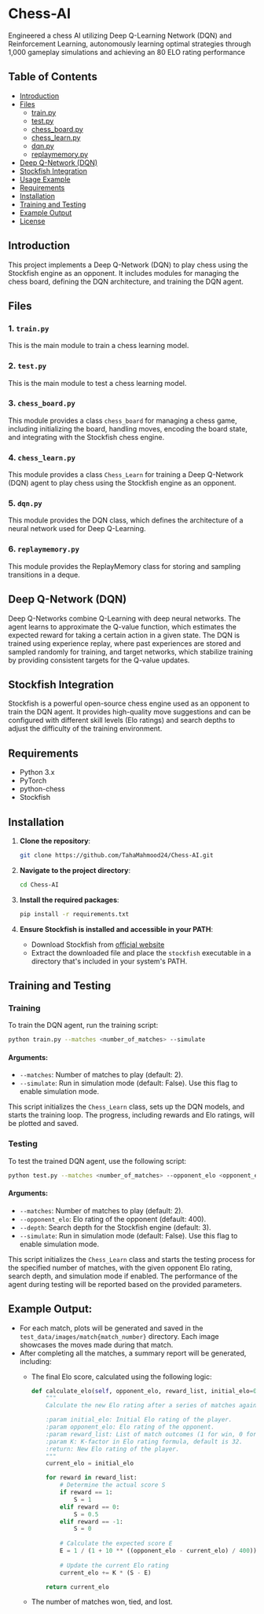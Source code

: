 # Chess-AI

Engineered a chess AI utilizing Deep Q-Learning Network (DQN) and Reinforcement Learning, autonomously learning optimal strategies through 1,000 gameplay simulations and achieving an 80 ELO rating performance

## Table of Contents

- [Introduction](#introduction)
- [Files](#files)
  - [train.py](#1-trainpy)
  - [test.py](#2-testpy)
  - [chess_board.py](#3-chess_boardpy)
  - [chess_learn.py](#4-chess_learnpy)
  - [dqn.py](#5-dqnpy)
  - [replaymemory.py](#6-replaymemorypy)
- [Deep Q-Network (DQN)](#deep-q-network-dqn)
- [Stockfish Integration](#stockfish-integration)
- [Usage Example](#usage-example)
- [Requirements](#requirements)
- [Installation](#installation)
- [Training and Testing](#training-and-testing)
- [Example Output](#example-output)
- [License](#license)

## Introduction

This project implements a Deep Q-Network (DQN) to play chess using the Stockfish engine as an opponent. It includes modules for managing the chess board, defining the DQN architecture, and training the DQN agent.

## Files

### 1. `train.py`

This is the main module to train a chess learning model.

### 2. `test.py`

This is the main module to test a chess learning model.

### 3. `chess_board.py`

This module provides a class `chess_board` for managing a chess game, including initializing the board, handling moves, encoding the board state, and integrating with the Stockfish chess engine.

### 4. `chess_learn.py`

This module provides a class `Chess_Learn` for training a Deep Q-Network (DQN) agent to play chess using the Stockfish engine as an opponent.

### 5. `dqn.py`

This module provides the DQN class, which defines the architecture of a neural network used for Deep Q-Learning.

### 6. `replaymemory.py`

This module provides the ReplayMemory class for storing and sampling transitions in a deque.

## Deep Q-Network (DQN)

Deep Q-Networks combine Q-Learning with deep neural networks. The agent learns to approximate the Q-value function, which estimates the expected reward for taking a certain action in a given state. The DQN is trained using experience replay, where past experiences are stored and sampled randomly for training, and target networks, which stabilize training by providing consistent targets for the Q-value updates.

## Stockfish Integration

Stockfish is a powerful open-source chess engine used as an opponent to train the DQN agent. It provides high-quality move suggestions and can be configured with different skill levels (Elo ratings) and search depths to adjust the difficulty of the training environment.

## Requirements

- Python 3.x
- PyTorch
- python-chess
- Stockfish

## Installation

1. **Clone the repository**:
   ```bash
   git clone https://github.com/TahaMahmood24/Chess-AI.git
   ```

2. **Navigate to the project directory**:
   ```bash
   cd Chess-AI
   ```

3. **Install the required packages**:
   ```bash
   pip install -r requirements.txt
   ```

4. **Ensure Stockfish is installed and accessible in your PATH**:
   - Download Stockfish from [official website](https://stockfishchess.org/download/)
   - Extract the downloaded file and place the `stockfish` executable in a directory that's included in your system's PATH.

## Training and Testing

### Training

To train the DQN agent, run the training script:

```bash
python train.py --matches <number_of_matches> --simulate
```

#### Arguments:

- `--matches`: Number of matches to play (default: 2).
- `--simulate`: Run in simulation mode (default: False). Use this flag to enable simulation mode.

This script initializes the `Chess_Learn` class, sets up the DQN models, and starts the training loop. The progress, including rewards and Elo ratings, will be plotted and saved.

### Testing

To test the trained DQN agent, use the following script:

```bash
python test.py --matches <number_of_matches> --opponent_elo <opponent_elo> --depth <depth> --simulate
```

#### Arguments:

- `--matches`: Number of matches to play (default: 2).
- `--opponent_elo`: Elo rating of the opponent (default: 400).
- `--depth`: Search depth for the Stockfish engine (default: 3).
- `--simulate`: Run in simulation mode (default: False). Use this flag to enable simulation mode.

This script initializes the `Chess_Learn` class and starts the testing process for the specified number of matches, with the given opponent Elo rating, search depth, and simulation mode if enabled. The performance of the agent during testing will be reported based on the provided parameters.

## Example Output:

- For each match, plots will be generated and saved in the `test_data/images/match{match_number}` directory. Each image showcases the moves made during that match.
- After completing all the matches, a summary report will be generated, including:
  - The final Elo score, calculated using the following logic:

    ```python
    def calculate_elo(self, opponent_elo, reward_list, initial_elo=0, K=32):
        """
        Calculate the new Elo rating after a series of matches against a single opponent.

        :param initial_elo: Initial Elo rating of the player.
        :param opponent_elo: Elo rating of the opponent.
        :param reward_list: List of match outcomes (1 for win, 0 for tie, -1 for loss).
        :param K: K-factor in Elo rating formula, default is 32.
        :return: New Elo rating of the player.
        """
        current_elo = initial_elo

        for reward in reward_list:
            # Determine the actual score S
            if reward == 1:
                S = 1
            elif reward == 0:
                S = 0.5
            elif reward == -1:
                S = 0
            
            # Calculate the expected score E
            E = 1 / (1 + 10 ** ((opponent_elo - current_elo) / 400))
            
            # Update the current Elo rating
            current_elo += K * (S - E)

        return current_elo
    ```

  - The number of matches won, tied, and lost.
